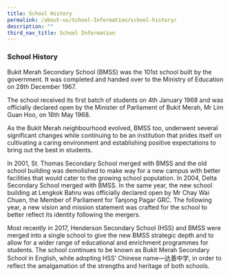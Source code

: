 ```yaml
---
title: School History
permalink: /about-us/School-Information/school-history/
description: ""
third_nav_title: School Information
---
```

### School History

Bukit Merah Secondary School (BMSS) was the 101st school built by the government. It was completed and handed over to the Ministry of Education on 28th December 1967.

The school received its first batch of students on 4th January 1968 and was officially declared open by the Minister of Parliament of Bukit Merah, Mr Lim Guan Hoo, on 16th May 1968.

As the Bukit Merah neighbourhood evolved, BMSS too, underwent several significant changes while continuing to be an institution that prides itself on cultivating a caring environment and establishing positive expectations to bring out the best in students.

In 2001, St. Thomas Secondary School merged with BMSS and the old school building was demolished to make way for a new campus with better facilities that would cater to the growing school population. In 2004, Delta Secondary School merged with BMSS. In the same year, the new school building at Lengkok Bahru was officially declared open by Mr Chay Wai Chuen, the Member of Parliament for Tanjong Pagar GRC. The following year, a new vision and mission statement was crafted for the school to better reflect its identity following the mergers.

Most recently in 2017, Henderson Secondary School (HSS) and BMSS were merged into a single school to give the new BMSS strategic depth and to allow for a wider range of educational and enrichment programmes for students. The school continues to be known as Bukit Merah Secondary School in English, while adopting HSS’ Chinese name—达善中学, in order to reflect the amalgamation of the strengths and heritage of both schools.